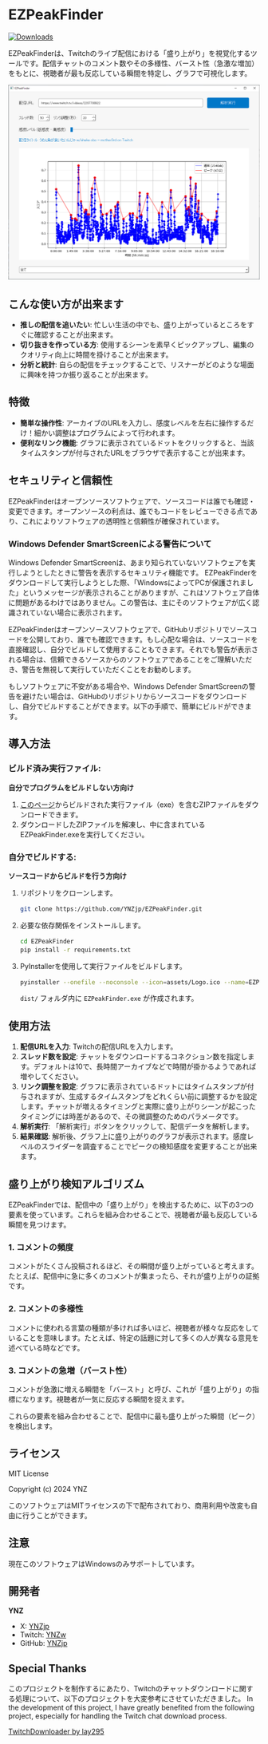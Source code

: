 # EZPeakFinder

[![Downloads][downloads-shield]][downloads-url]

EZPeakFinderは、Twitchのライブ配信における「盛り上がり」を視覚化するツールです。配信チャットのコメント数やその多様性、バースト性（急激な増加）をもとに、視聴者が最も反応している瞬間を特定し、グラフで可視化します。

![EZPeakFinder Screenshot](./assets/SS.PNG)

## こんな使い方が出来ます

- **推しの配信を追いたい**: 忙しい生活の中でも、盛り上がっているところをすぐに確認することが出来ます。
- **切り抜きを作っている方**: 使用するシーンを素早くピックアップし、編集のクオリティ向上に時間を掛けることが出来ます。
- **分析と統計**: 自らの配信をチェックすることで、リスナーがどのような場面に興味を持つか振り返ることが出来ます。

## 特徴

- **簡単な操作性**: アーカイブのURLを入力し、感度レベルを左右に操作するだけ！細かい調整はプログラムによって行われます。
- **便利なリンク機能**: グラフに表示されているドットをクリックすると、当該タイムスタンプが付与されたURLをブラウザで表示することが出来ます。

## セキュリティと信頼性

EZPeakFinderはオープンソースソフトウェアで、ソースコードは誰でも確認・変更できます。オープンソースの利点は、誰でもコードをレビューできる点であり、これによりソフトウェアの透明性と信頼性が確保されています。

### Windows Defender SmartScreenによる警告について

Windows Defender SmartScreenは、あまり知られていないソフトウェアを実行しようとしたときに警告を表示するセキュリティ機能です。
EZPeakFinderをダウンロードして実行しようとした際、「WindowsによってPCが保護されました」というメッセージが表示されることがありますが、これはソフトウェア自体に問題があるわけではありません。この警告は、主にそのソフトウェアが広く認識されていない場合に表示されます。

EZPeakFinderはオープンソースソフトウェアで、GitHubリポジトリでソースコードを公開しており、誰でも確認できます。もし心配な場合は、ソースコードを直接確認し、自分でビルドして使用することもできます。それでも警告が表示される場合は、信頼できるソースからのソフトウェアであることをご理解いただき、警告を無視して実行していただくことをお勧めします。

もしソフトウェアに不安がある場合や、Windows Defender SmartScreenの警告を避けたい場合は、GitHubのリポジトリからソースコードをダウンロードし、自分でビルドすることができます。以下の手順で、簡単にビルドができます。

## 導入方法

### ビルド済み実行ファイル:
**自分でプログラムをビルドしない方向け**
1) [このページ](https://github.com/YNZjp/EZPeakFinder/releases/latest)からビルドされた実行ファイル（exe）を含むZIPファイルをダウンロードできます。
2) ダウンロードしたZIPファイルを解凍し、中に含まれているEZPeakFinder.exeを実行してください。

### 自分でビルドする:
**ソースコードからビルドを行う方向け**
1) リポジトリをクローンします。
    ```bash
    git clone https://github.com/YNZjp/EZPeakFinder.git
    ```
2) 必要な依存関係をインストールします。
    ```bash
    cd EZPeakFinder
    pip install -r requirements.txt
    ```
3) PyInstallerを使用して実行ファイルをビルドします。
    ```bash
    pyinstaller --onefile --noconsole --icon=assets/Logo.ico --name=EZPeakFinder main.py
    ```
    `dist/` フォルダ内に `EZPeakFinder.exe` が作成されます。

## 使用方法

1. **配信URLを入力**: Twitchの配信URLを入力します。
2. **スレッド数を設定**: チャットをダウンロードするコネクション数を指定します。デフォルトは10で、長時間アーカイブなどで時間が掛かるようであれば増やしてください。
3. **リンク調整を設定**: グラフに表示されているドットにはタイムスタンプが付与されますが、生成するタイムスタンプをどれくらい前に調整するかを設定します。チャットが増えるタイミングと実際に盛り上がりシーンが起こったタイミングには時差があるので、その微調整のためのパラメータです。
4. **解析実行**: 「解析実行」ボタンをクリックして、配信データを解析します。
5. **結果確認**: 解析後、グラフ上に盛り上がりのグラフが表示されます。感度レベルのスライダーを調査することでピークの検知感度を変更することが出来ます。

## 盛り上がり検知アルゴリズム

EZPeakFinderでは、配信中の「盛り上がり」を検出するために、以下の3つの要素を使っています。これらを組み合わせることで、視聴者が最も反応している瞬間を見つけます。

### 1. コメントの頻度
コメントがたくさん投稿されるほど、その瞬間が盛り上がっていると考えます。たとえば、配信中に急に多くのコメントが集まったら、それが盛り上がりの証拠です。

### 2. コメントの多様性
コメントに使われる言葉の種類が多ければ多いほど、視聴者が様々な反応をしていることを意味します。たとえば、特定の話題に対して多くの人が異なる意見を述べている時などです。

### 3. コメントの急増（バースト性）
コメントが急激に増える瞬間を「バースト」と呼び、これが「盛り上がり」の指標になります。視聴者が一気に反応する瞬間を捉えます。

これらの要素を組み合わせることで、配信中に最も盛り上がった瞬間（ピーク）を検出します。

## ライセンス

MIT License

Copyright (c) 2024 YNZ

このソフトウェアはMITライセンスの下で配布されており、商用利用や改変も自由に行うことができます。

## 注意

現在このソフトウェアはWindowsのみサポートしています。

## 開発者

**YNZ**
- X: [YNZjp](https://x.com/YNZjp)
- Twitch: [YNZw](https://www.twitch.tv/YNZw)
- GitHub: [YNZjp](https://github.com/YNZjp)

## Special Thanks

このプロジェクトを制作するにあたり、Twitchのチャットダウンロードに関する処理について、以下のプロジェクトを大変参考にさせていただきました。
In the development of this project, I have greatly benefited from the following project, especially for handling the Twitch chat download process.

[TwitchDownloader by lay295](https://github.com/lay295/TwitchDownloader)


[downloads-shield]: https://img.shields.io/github/downloads/YNZjp/EZPeakFinder/total?style=for-the-badge&logo=github
[downloads-url]: https://github.com/YNZjp/EZPeakFinder/releases/latest
